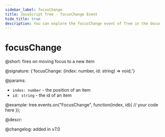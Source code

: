 ```yaml
---
sidebar_label: focusChange
title: JavaScript Tree - focusChange Event 
hide_title: true
description: You can explore the focusChange event of Tree in the documentation of the DHTMLX JavaScript UI library. Browse developer guides and API reference, try out code examples and live demos, and download a free 30-day evaluation version of DHTMLX Suite 7.
---
```

 
# focusChange

@short: fires on moving focus to a new item

@signature: {'focusChange: (index: number, id: string) => void;'}

@params:
- `index: number` - the position of an item
- `id: string` - the id of an item

@example:
tree.events.on("FocusChange", function(index, id){
    // your code here
});

@descr:

@changelog: added in v7.0
